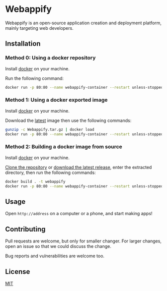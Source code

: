 # Webappify

Webappify is an open-source application creation and deployment platform, mainly targeting web developers.

## Installation
### Method 0: Using a docker repository
Install [docker](https://www.docker.com/) on your machine.

Run the following command:
```bash
docker run -p 80:80 --name webappify-container --restart unless-stopped -d nadavtasher/webappify:latest
```
### Method 1: Using a docker exported image
Install [docker](https://www.docker.com/) on your machine.

Download the [latest](https://github.com/NadavTasher/Webappify/releases/latest) image then use the following commands:
```bash
gunzip -c Webappify.tar.gz | docker load
docker run -p 80:80 --name webappify-container --restart unless-stopped -d webappify
```
### Method 2: Building a docker image from source
Install [docker](https://www.docker.com/) on your machine.

[Clone the repository](https://github.com/NadavTasher/Webappify/archive/master.zip) or [download the latest release](https://github.com/NadavTasher/Webappify/releases/latest), enter the extracted directory, then run the following commands:
```bash
docker build . -t webappify
docker run -p 80:80 --name webappify-container --restart unless-stopped -d webappify
```

## Usage
Open `http://address` on a computer or a phone, and start making apps!

## Contributing
Pull requests are welcome, but only for smaller changer.
For larger changes, open an issue so that we could discuss the change.

Bug reports and vulnerabilities are welcome too. 
## License
[MIT](https://choosealicense.com/licenses/mit/)